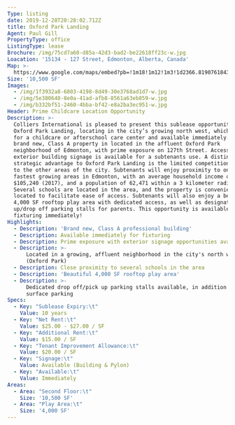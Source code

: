 ```yaml
---
Type: listing
date: 2019-12-28T20:28:02.712Z
title: Oxford Park Landing
Agent: Paul Gill
PropertyType: office
ListingType: lease
Brochure: /img/75cd7a60-d85a-42d3-bad2-be22618ff23c-w.jpg
Loacation: '15134 - 127 Street, Edmonton, Alberta, Canada'
Map: >-
  https://www.google.com/maps/embed?pb=!1m18!1m12!1m3!1d2366.8190761843284!2d-113.54407978394202!3d53.61452998003621!2m3!1f0!2f0!3f0!3m2!1i1024!2i768!4f13.1!3m3!1m2!1s0x53a0245de85594a9%3A0xeafa5a0e146a3cce!2s15134%20127%20St%20NW%2C%20Edmonton%2C%20AB%20T6V%201C1!5e0!3m2!1sen!2sca!4v1577564140181!5m2!1sen!2sca
Size: '10,500 SF'
Images:
  - /img/1f3932a8-6803-4198-8d49-30e3768ad1d7-w.jpg
  - /img/5e380640-8e0a-41ad-afb8-8561a63eb859-w.jpg
  - /img/b332bf51-2460-4bba-bf42-e8a2ba3ec951-w.jpg
Header: Prime Childcare Location Opportunity
Description: >-
  Colliers International is pleased to present this sublease opportunity at
  Oxford Park Landing, locating in the city’s growing north west, which is ideal
  for a childcare or afterschool care center and available immediately. This
  brand new, Class A property in located in the affluent Oxford Park
  neighborhood of Edmonton, with prime exposure on 127th Street. Access to large
  exterior building signage is available for a subtenants use. A distinct
  strategic advantage to Oxford Park Landing is the limited competition compared
  to the other areas of the city. Subtenants will enjoy proximity to one of the
  fastest growing areas in Edmonton, with an average household income of
  $105,240 (2017), and a population of 62,471 within a 3 kilometer radius.
  Several schools are located in the area, and the property is conveniently
  located to facilitate ease of access. Subtenants will also enjoy a beautiful,
  4,000 SF rooftop play area with dedicated access, as well as designated pick
  up/drop off parking stalls for parents. This opportunity is available for
  fixturing immediately!
Highlights:
  - Description: 'Brand new, Class A professional building'
  - Description: Available immediately for fixturing
  - Description: Prime exposure with exterior signage opportunities available
  - Description: >-
      Located in a growing, affluent neighborhood in the city's north west
      (Oxford Park)
  - Description: Close proximity to several schools in the area
  - Description: 'Beautiful 4,000 SF rooftop play area'
  - Description: >-
      Dedicated drop off/pick up parking stalls available, in addition to ample
      surface parking
Specs:
  - Key: "Sublease Expiry:\t"
    Value: 10 years
  - Key: "Net Rent:\t"
    Value: $25.00 - $27.00 / SF
  - Key: "Additional Rent:\t"
    Value: $15.00 / SF
  - Key: "Tenant Improvement Allowance:\t"
    Value: $20.00 / SF
  - Key: "Signage:\t"
    Value: Available (Building & Pylon)
  - Key: "Available:\t"
    Value: Immediately
Areas:
  - Area: "Second Floor:\t"
    Size: '10,500 SF'
  - Area: "Play Area:\t"
    Size: '4,000 SF'
---
```


